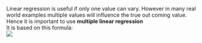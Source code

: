 Linear regression is useful if only one value can vary.
However in many real world examples multiple values will influence the true out coming value.
Hence it is important to use <strong>multiple linear regression</strong>
<br>
It is based on this formula:
<br>
<img src="https://miro.medium.com/max/818/1*UG5Tb19HVj__78ifl37P3g.png">

